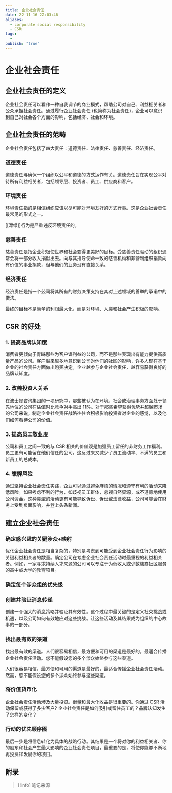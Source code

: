 ```yaml
---
title: 企业社会责任
date: 22-11-16 22:03:46
aliases:
  - corporate social responsibility
  - CSR
tags:
  - 
publish: "true"
---
```


# 企业社会责任

## 企业社会责任的定义

企业社会责任可以看作一种自我调节的商业模式，帮助公司对自己、利益相关者和公众承担社会责任。通过履行企业社会责任 (也简称为社会责任)，企业可以意识到自己对社会各个方面的影响，包括经济、社会和环境。

## 企业社会责任的范畴

企业社会责任包括了四大责任：道德责任、法律责任、慈善责任、经济责任。

### 道德责任

道德责任与确保一个组织以公平和道德的方式运作有关。道德责任旨在实现公平对待所有利益相关者，包括领导层、投资者、员工、供应商和客户。

### 环境责任

环境责任指的是相信组织应该以尽可能对环境友好的方式行事。这是企业社会责任最常见的形式之一。

[[漂绿]]行为是严重违反环境责任的。

### 慈善责任

慈善责任是指企业积极使世界和社会变得更美好的目标。受慈善责任驱动的组织通常会将一部分收入捐献出去。向与其指导使命一致的慈善机构和非营利组织捐款向有价值的事业捐款，但与他们的业务没有直接关系。

### 经济责任

经济责任是指一个公司将其所有的财务决策支持在其对上述领域的善举的承诺中的做法。

最终的目标不是简单的利润最大化，而是对环境、人类和社会产生积极的影响。

## CSR 的好处

### 1. 提高品牌认知度

消费者更倾向于青睐那些为客户谋利益的公司，而不是那些表现出有能力提供高质量产品的公司。客户越来越多地意识到公司对他们的社区的影响，许多人现在基于企业的社会责任方面做出购买决定。企业越参与企业社会责任，越容易获得良好的品牌认知度。

### 2. 改善投资人关系

在波士顿咨询集团的一项研究中，那些被认为在环境、社会或治理事务方面处于领先地位的公司在估值时比竞争对手高出 11%。对于那些希望获得优势并超越市场的公司来说，制定企业社会责任战略往往会积极影响投资者对企业的感觉，以及他们如何看待公司的价值。

### 3. 提高员工敬业度

公司和员工之间一致的与 CSR 相关的价值观是加强员工留任的非财务工作福利。员工更有可能留在他们信任的公司。这反过来又减少了员工流动率、不满的员工和新员工的总成本。

### 4. 缓解风险

通过坚持企业社会责任实践，企业可以通过避免麻烦的情况和遵守有利的活动来降低风险。如果考虑不利的行为，如歧视员工群体，忽视自然资源，或不道德地使用公司资金。这种类型的活动更有可能导致诉讼、诉讼或法律收益，公司可能会在财务上受到负面影响，并登上头条新闻。

## 建立企业社会责任

### 确定感兴趣的关键涉众+映射

优化企业社会责任是相当复杂的，特别是考虑到可能受到企业社会责任行为影响的关键利益相关者的数量。确定公司在考虑企业社会责任活动时最重视的利益相关者。例如，一家寻求持续人才来源的公司可以专注于为低收入或少数族裔社区服务的高中或大学的教育项目。

### 确定每个涉众组的优先级

### 创建并验证消息传递

创建一个强大的消息策略并验证其有效性。这个过程中最关键的是定义社交挑战或机遇，以及公司如何有效地应对这些挑战。让这些活动及其结果成为组织的中心故事的一部分。

### 找出最有效的渠道

找出最有效的渠道。人们很容易相信，最方便和可用的渠道是最好的，最适合传播企业社会责任活动。您不能假设您的多个涉众始终参与这些渠道。

人们很容易相信，最方便和可用的渠道是最好的，最适合传播企业社会责任活动。然而，您不能假设您的多个涉众始终参与这些渠道。

### 将价值货币化

企业社会责任活动涉及大量投资。衡量和最大化收益是很重要的。你通过 CSR 活动保留或获得了多少客户? 企业社会责任是如何吸引或留住员工的？品牌认知发生了怎样的变化？

### 行动的优先顺序图

最后一步是将信息转化为具体的战略行动。其结果是一个将对你的利益相关者、你的股东和社会产生最大影响的企业社会责任项目，最重要的是，将使你能够不断地再投资和发展你的项目。

## 附录

> [!info] 笔记来源
> 

